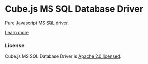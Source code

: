 # Cube.js MS SQL Database Driver

Pure Javascript MS SQL driver.

[Learn more](https://github.com/cube-js/cube.js#getting-started)

### License

Cube.js MS SQL Database Driver is [Apache 2.0 licensed](./LICENSE).
